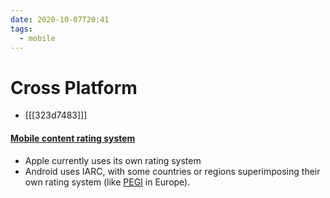 ```yaml
---
date: 2020-10-07T20:41
tags: 
  - mobile
---
```


# Cross Platform

- [[[323d7483]]]


#### [Mobile content rating system](https://en.wikipedia.org/wiki/Mobile_software_content_rating_system)
- Apple currently uses its own rating system
- Android uses IARC, with some countries or regions superimposing their own rating system (like [PEGI](https://en.wikipedia.org/wiki/Pan_European_Game_Information) in Europe).
